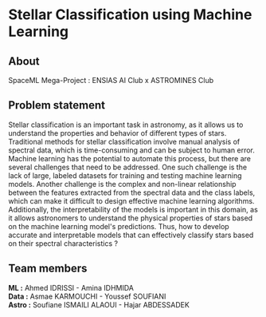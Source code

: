 # Stellar Classification using Machine Learning
## About
SpaceML Mega-Project : ENSIAS AI Club x ASTROMINES Club

## Problem statement
  Stellar classification is an important task in astronomy, as it allows us to understand the properties and behavior of different types of stars. Traditional methods for stellar classification involve manual analysis of spectral data, which is time-consuming and can be subject to human error. Machine learning has the potential to automate this process, but there are several challenges that need to be addressed. One such challenge is the lack of large, labeled datasets for training and testing machine learning models. Another challenge is the complex and non-linear relationship between the features extracted from the spectral data and the class labels, which can make it difficult to design effective machine learning algorithms. Additionally, the interpretability of the models is important in this domain, as it allows astronomers to understand the physical properties of stars based on the machine learning model's predictions.
  Thus, how to develop accurate and interpretable models that can effectively classify stars based on their spectral characteristics ?

## Team members
**ML :** Ahmed IDRISSI - Amina IDHMIDA  
**Data :** Asmae KARMOUCHI - Youssef SOUFIANI  
**Astro :** Soufiane ISMAILI ALAOUI - Hajar ABDESSADEK  
